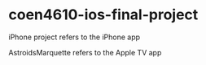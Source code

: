 # coen4610-ios-final-project

iPhone project refers to the iPhone app

AstroidsMarquette refers to the Apple TV app
